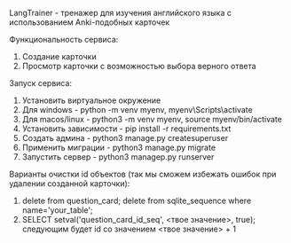 LangTrainer - тренажер для изучения английского языка с использованием Anki-подобных карточек

Функциональность сервиса:
1. Создание карточки
2. Просмотр карточки с возможностью выбора верного ответа

Запуск сервиса:
1. Установить виртуальное окружение
2. Для windows - python -m venv myenv, myenv\Scripts\activate
3. Для macos/linux - python3 -m venv myenv, source myenv/bin/activate
4. Установить зависимости - pip install -r requirements.txt
5. Создать админа - python3 manage.py createsuperuser
6. Применить миграции - python3 manage.py migrate
7. Запустить сервер - python3 managep.py runserver

Варианты очистки id объектов (так мы сможем избежать ошибок при удалении созданной карточки):
1. delete from question_card; delete from sqlite_sequence where name='your_table';
2. SELECT setval('question_card_id_seq', <твое значение>, true); следующим будет id со значением <твое значение> + 1

